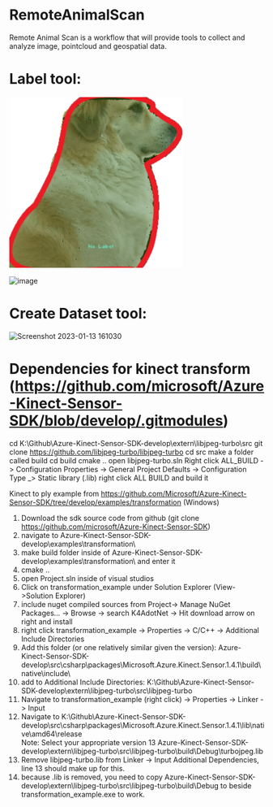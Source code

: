 # RemoteAnimalScan
Remote Animal Scan is a workflow that will provide tools to collect and analyze image, pointcloud and geospatial data.


# Label tool:

![](https://github.com/hobbitsyfeet/RemoteAnimalScan/raw/main/Logo_Final.png)

![image](https://user-images.githubusercontent.com/11593824/212435037-86d0c743-db3f-4783-866a-4f0ecbdad9fe.png)

# Create Dataset tool:

![Screenshot 2023-01-13 161030](https://user-images.githubusercontent.com/11593824/212435373-0faa1a1e-bce1-41b0-87eb-f52d501f69c9.png)

# Dependencies for kinect transform (https://github.com/microsoft/Azure-Kinect-Sensor-SDK/blob/develop/.gitmodules)
cd K:\Github\Azure-Kinect-Sensor-SDK-develop\extern\libjpeg-turbo\src
git clone https://github.com/libjpeg-turbo/libjpeg-turbo
cd src
make a folder called build
cd build
cmake ..
open libjpeg-turbo.sln
Right click ALL_BUILD -> Configuration Properties -> General Project Defaults -> Configuration Type _> Static library (.lib)
right click ALL BUILD and build it


Kinect to ply example from https://github.com/Microsoft/Azure-Kinect-Sensor-SDK/tree/develop/examples/transformation
(Windows)
1. Download the sdk source code from github (git clone https://github.com/microsoft/Azure-Kinect-Sensor-SDK)
2. navigate to Azure-Kinect-Sensor-SDK-develop\examples\transformation\
3. make build folder inside of Azure-Kinect-Sensor-SDK-develop\examples\transformation\ and enter it
4. cmake ..
5. open Project.sln inside of visual studios
6. Click on transformation_example under Solution Explorer (View->Solution Explorer)
7. include nuget compiled sources from Project-> Manage NuGet Packages... -> Browse -> search K4AdotNet -> Hit download arrow on right and install
8. right click transformation_example -> Properties -> C/C++ -> Additional Include Directories 
9. Add this folder (or one relatively similar given the version): Azure-Kinect-Sensor-SDK-develop\src\csharp\packages\Microsoft.Azure.Kinect.Sensor.1.4.1\build\native\include\
10. add to Additional Include Directories: K:\Github\Azure-Kinect-Sensor-SDK-develop\extern\libjpeg-turbo\src\libjpeg-turbo 
11. Navigate to transformation_example (right click) -> Properties -> Linker -> Input
12. Navigate to K:\Github\Azure-Kinect-Sensor-SDK-develop\src\csharp\packages\Microsoft.Azure.Kinect.Sensor.1.4.1\lib\native\amd64\release\
Note: Select your appropriate version
13 Azure-Kinect-Sensor-SDK-develop\extern\libjpeg-turbo\src\libjpeg-turbo\build\Debug\turbojpeg.lib
14. Remove libjpeg-turbo.lib from Linker -> Input Additional Dependencies, line 13 should make up for this.
15. because .lib is removed, you need to copy Azure-Kinect-Sensor-SDK-develop\extern\libjpeg-turbo\src\libjpeg-turbo\build\Debug to beside transformation_example.exe to work.

